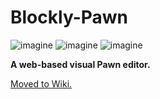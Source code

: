 # Blockly-Pawn

![imagine](https://img.shields.io/github/package-json/v/Hobr/Blockly-Pawn?style=for-the-badge)
![imagine](https://img.shields.io/github/issues/Hobr/Blockly-Pawn?style=for-the-badge)
![imagine](https://img.shields.io/github/license/Hobr/Blockly-Pawn?style=for-the-badge)

**A web-based visual Pawn editor.**

[Moved to Wiki.](https://github.com/Hobr/Blockly-Pawn/wiki)
